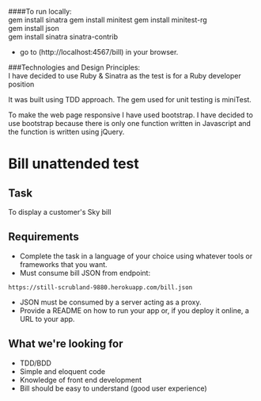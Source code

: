 
####To run locally:  
gem install sinatra
gem install minitest
gem install minitest-rg  
gem install json         
gem install sinatra sinatra-contrib
- go to (http://localhost:4567/bill) in your browser.  

###Technologies and Design Principles:   
I have decided to use Ruby & Sinatra as the test is for a Ruby developer position

It was built using TDD approach. The gem used for unit testing is miniTest.  



To make the web page responsive I have used bootstrap.
I have decided to use bootstrap because there is only one function written in Javascript and the function is written using jQuery. 

# Bill unattended test

## Task

To display a customer's Sky bill

## Requirements

* Complete the task in a language of your choice using whatever tools or frameworks that you want.
* Must consume bill JSON from endpoint: 
```
https://still-scrubland-9880.herokuapp.com/bill.json
```
* JSON must be consumed by a server acting as a proxy.
* Provide a README on how to run your app or, if you deploy it online, a URL to your app. 

## What we're looking for

* TDD/BDD
* Simple and eloquent code
* Knowledge of front end development
* Bill should be easy to understand (good user experience)